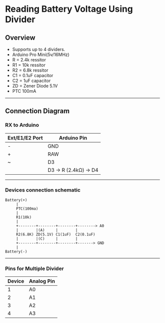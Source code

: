 # Reading Battery Voltage Using Divider

## Overview
- Supports up to 4 dividers.
- Arduino Pro Mini(5v/16MHz)
- R = 2.4k ressitor
- R1 = 10k ressitor
- R2 = 6.8k ressitor
- C1 = 0.1uF capacitor
- C2 = 1uF capacitor
- ZD = Zener Diode 5.1V
- PTC 100mA
---

## Connection Diagram

### **RX to Arduino**
| Ext/E1/E2 Port   | Arduino Pin         |
|----------|---------------------|
| -      | GND                 |
| +      | RAW                 |
| ~   | D3                  |
|         | D3 → R (2.4kΩ) → D4 |


---

### **Devices connection schematic**

```
Battery(+)
     |
     PTC(100ma)
     |
     R1(10k)
     |  
     +--------+--------+--------+--------> A0
     |        |(A)     |        |
     R2(6.8K) ZD(5.1V) C1(1uF)  C2(0.1uF)
     |        |(C)     |        |
     +--------+--------+--------+-------> GND
     |
Battery(-)

```
---

### **Pins for Multiple Divider**
| Device | Analog Pin |
|--------|--------|
| 1      | A0    |
| 2      | A1    |
| 3      | A2    |
| 4      | A3    |
